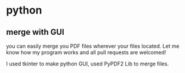 # python

<h2>merge with GUI</h2>

you can easily merge you PDF files wherever your files located.
Let me know how my program works and all pull requests are welcomed!

I used tkinter to make python GUI, used PyPDF2 Lib to merge files.

